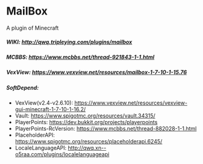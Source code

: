 # MailBox
A plugin of Minecraft

##### WIKI: http://qwq.tripleying.com/plugins/mailbox

##### MCBBS: https://www.mcbbs.net/thread-921843-1-1.html

##### VexView: https://www.vexview.net/resources/mailbox-1-7-10-1-15.76

##### SoftDepend:
- VexView(v2.4-v2.6.10): https://www.vexview.net/resources/vexview-gui-minecraft-1-7-10-1-16.2/
- Vault: https://www.spigotmc.org/resources/vault.34315/
- PlayerPoints: https://dev.bukkit.org/projects/playerpoints
- PlayerPoints-RcVersion: https://www.mcbbs.net/thread-882028-1-1.html
- PlaceholderAPI: https://www.spigotmc.org/resources/placeholderapi.6245/
- LocaleLanguageAPI: http://qwq.xn--o5raa.com/plugins/localelanguageapi
